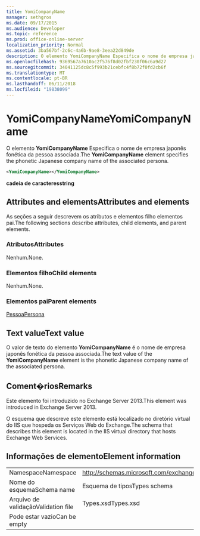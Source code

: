 ```yaml
---
title: YomiCompanyName
manager: sethgros
ms.date: 09/17/2015
ms.audience: Developer
ms.topic: reference
ms.prod: office-online-server
localization_priority: Normal
ms.assetid: 3ba567bf-2c6c-4a6b-9ae8-3eea22d849de
description: O elemento YomiCompanyName Especifica o nome de empresa japonês fonética da pessoa associada.
ms.openlocfilehash: 9369567a7610ac2f576f8d02fbf230f06c6a9d27
ms.sourcegitcommit: 34041125dc8c5f993b21cebfc4f8b72f0fd2cb6f
ms.translationtype: MT
ms.contentlocale: pt-BR
ms.lasthandoff: 06/11/2018
ms.locfileid: "19838099"
---
```

# <a name="yomicompanyname"></a><span data-ttu-id="bb542-103">YomiCompanyName</span><span class="sxs-lookup"><span data-stu-id="bb542-103">YomiCompanyName</span></span>

<span data-ttu-id="bb542-104">O elemento **YomiCompanyName** Especifica o nome de empresa japonês fonética da pessoa associada.</span><span class="sxs-lookup"><span data-stu-id="bb542-104">The **YomiCompanyName** element specifies the phonetic Japanese company name of the associated persona.</span></span> 
  
```XML
<YomiCompanyName></YomiCompanyName>
```

 <span data-ttu-id="bb542-105">**cadeia de caracteres**</span><span class="sxs-lookup"><span data-stu-id="bb542-105">**string**</span></span>
## <a name="attributes-and-elements"></a><span data-ttu-id="bb542-106">Attributes and elements</span><span class="sxs-lookup"><span data-stu-id="bb542-106">Attributes and elements</span></span>

<span data-ttu-id="bb542-107">As seções a seguir descrevem os atributos e elementos filho elementos pai.</span><span class="sxs-lookup"><span data-stu-id="bb542-107">The following sections describe attributes, child elements, and parent elements.</span></span>
  
### <a name="attributes"></a><span data-ttu-id="bb542-108">Atributos</span><span class="sxs-lookup"><span data-stu-id="bb542-108">Attributes</span></span>

<span data-ttu-id="bb542-109">Nenhum.</span><span class="sxs-lookup"><span data-stu-id="bb542-109">None.</span></span>
  
### <a name="child-elements"></a><span data-ttu-id="bb542-110">Elementos filho</span><span class="sxs-lookup"><span data-stu-id="bb542-110">Child elements</span></span>

<span data-ttu-id="bb542-111">Nenhum.</span><span class="sxs-lookup"><span data-stu-id="bb542-111">None.</span></span>
  
### <a name="parent-elements"></a><span data-ttu-id="bb542-112">Elementos pai</span><span class="sxs-lookup"><span data-stu-id="bb542-112">Parent elements</span></span>

[<span data-ttu-id="bb542-113">Pessoa</span><span class="sxs-lookup"><span data-stu-id="bb542-113">Persona</span></span>](persona.md)
  
## <a name="text-value"></a><span data-ttu-id="bb542-114">Text value</span><span class="sxs-lookup"><span data-stu-id="bb542-114">Text value</span></span>

<span data-ttu-id="bb542-115">O valor de texto do elemento **YomiCompanyName** é o nome de empresa japonês fonética da pessoa associada.</span><span class="sxs-lookup"><span data-stu-id="bb542-115">The text value of the **YomiCompanyName** element is the phonetic Japanese company name of the associated persona.</span></span> 
  
## <a name="remarks"></a><span data-ttu-id="bb542-116">Coment�rios</span><span class="sxs-lookup"><span data-stu-id="bb542-116">Remarks</span></span>

<span data-ttu-id="bb542-117">Este elemento foi introduzido no Exchange Server 2013.</span><span class="sxs-lookup"><span data-stu-id="bb542-117">This element was introduced in Exchange Server 2013.</span></span>
  
<span data-ttu-id="bb542-118">O esquema que descreve este elemento está localizado no diretório virtual do IIS que hospeda os Serviços Web do Exchange.</span><span class="sxs-lookup"><span data-stu-id="bb542-118">The schema that describes this element is located in the IIS virtual directory that hosts Exchange Web Services.</span></span>
  
## <a name="element-information"></a><span data-ttu-id="bb542-119">Informações de elemento</span><span class="sxs-lookup"><span data-stu-id="bb542-119">Element information</span></span>

|||
|:-----|:-----|
|<span data-ttu-id="bb542-120">Namespace</span><span class="sxs-lookup"><span data-stu-id="bb542-120">Namespace</span></span>  <br/> |http://schemas.microsoft.com/exchange/services/2006/types  <br/> |
|<span data-ttu-id="bb542-121">Nome do esquema</span><span class="sxs-lookup"><span data-stu-id="bb542-121">Schema name</span></span>  <br/> |<span data-ttu-id="bb542-122">Esquema de tipos</span><span class="sxs-lookup"><span data-stu-id="bb542-122">Types schema</span></span>  <br/> |
|<span data-ttu-id="bb542-123">Arquivo de validação</span><span class="sxs-lookup"><span data-stu-id="bb542-123">Validation file</span></span>  <br/> |<span data-ttu-id="bb542-124">Types.xsd</span><span class="sxs-lookup"><span data-stu-id="bb542-124">Types.xsd</span></span>  <br/> |
|<span data-ttu-id="bb542-125">Pode estar vazio</span><span class="sxs-lookup"><span data-stu-id="bb542-125">Can be empty</span></span>  <br/> ||
   

